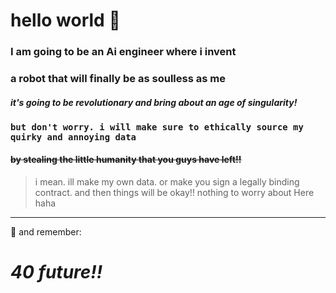 # hello world 👋
 
### **I am going to be an Ai engineer where i invent**
### **a robot that will finally be as soulless as me**
#### *it's going to be revolutionary and bring about an age of singularity!*
### **`but don't worry. i will make sure to ethically source my quirky and annoying data`**
#### ~~by stealing the little humanity that you guys have left!!~~
> i mean. ill make my own data. or make you sign a legally binding contract.
and then things will be okay!! nothing to worry about Here haha
---
🤑 and remember:

# *40 future!!*
